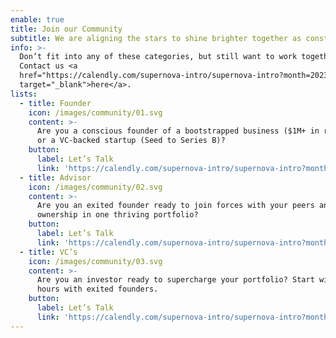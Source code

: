 ```yaml
---
enable: true
title: Join our Community
subtitle: We are aligning the stars to shine brighter together as constellations
info: >-
  Don’t fit into any of these categories, but still want to work together?
  Contact us <a
  href="https://calendly.com/supernova-intro/supernova-intro?month=2023-05"
  target="_blank">here</a>.
lists:
  - title: Founder
    icon: /images/community/01.svg
    content: >-
      Are you a conscious founder of a bootstrapped business ($1M+ in revenues)
      or a VC-backed startup (Seed to Series B)?
    button:
      label: Let’s Talk
      link: 'https://calendly.com/supernova-intro/supernova-intro?month=2023-05'
  - title: Advisor
    icon: /images/community/02.svg
    content: >-
      Are you an exited founder ready to join forces with your peers and share
      ownership in one thriving portfolio?
    button:
      label: Let’s Talk
      link: 'https://calendly.com/supernova-intro/supernova-intro?month=2023-05'
  - title: VC’s
    icon: /images/community/03.svg
    content: >-
      Are you an investor ready to supercharge your portfolio? Start with office
      hours with exited founders.
    button:
      label: Let’s Talk
      link: 'https://calendly.com/supernova-intro/supernova-intro?month=2023-05'
---
```


